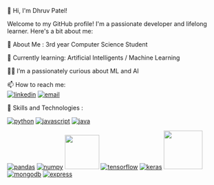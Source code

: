 👋 Hi, I'm Dhruv Patel!

Welcome to my GitHub profile! I'm a passionate developer and lifelong learner. Here's a bit about me:

🔭 About Me : 3rd year Computer Science Student

  🌱 Currently learning: Artificial Intelligents / Machine Learning

  👨‍💻 I’m a passionately curious about ML and AI

  📫 How to reach me:  
  [![linkedin](https://img.icons8.com/?size=30&id=13930&format=png&color=000000)](https://www.linkedin.com/in/dhruv-patel-01960024b)   [![email](https://img.icons8.com/?size=30&id=LPcVDft9Isqt&format=png&color=000000)](https://dhruvrpatel201004@gmail.com)


🚀 Skills and Technologies :
  
  [![python](https://img.icons8.com/?size=40&id=l75OEUJkPAk4&format=png&color=000000)](https://www.python.org/)
  [![javascript](https://img.icons8.com/?size=40&id=108784&format=png&color=000000)](https://www.javascript.com/)
  [![java](https://img.icons8.com/?size=40&id=13679&format=png&color=000000)](https://www.java.com/en/) 
  
  [![pandas](https://img.icons8.com/?size=40&id=xSkewUSqtErH&format=png&color=000000)](https://pandas.pydata.org/)
  [![numpy](https://img.icons8.com/?size=40&id=aR9CXyMagKIS&format=png&color=000000)](https://numpy.org/)
  [<img src="https://camo.githubusercontent.com/dd749c222d8c2520e9595af51d39578b46e22d5190fe5b2f31c01bc32446321e/68747470733a2f2f75706c6f61642e77696b696d656469612e6f72672f77696b6970656469612f636f6d6d6f6e732f302f30352f5363696b69745f6c6561726e5f6c6f676f5f736d616c6c2e737667" hieght="40" width="80">](https://scikit-learn.org/stable/)
  [![tensorflow](https://img.icons8.com/?size=40&id=n3QRpDA7KZ7P&format=png&color=000000)](https://www.tensorflow.org/)
  [![keras](https://img.icons8.com/?size=40&id=XcSgtbIpgK6W&format=png&color=FF0000)](https://keras.io/)
  [<img src="https://flask.palletsprojects.com/en/stable/_images/flask-horizontal.png" hieght="40" width="90">](https://flask.palletsprojects.com/en/stable/)
  [![mongodb](https://img.icons8.com/?size=40&id=74402&format=png&color=000000)](https://www.mongodb.com/)
  [![express](https://img.icons8.com/?size=40&id=PZQVBAxaueDJ&format=png&color=000000)](https://expressjs.com/)

